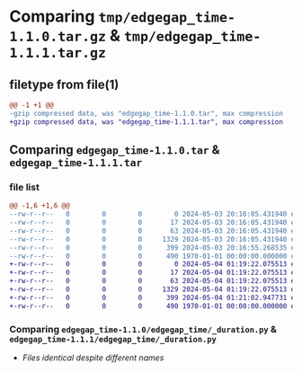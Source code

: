 # Comparing `tmp/edgegap_time-1.1.0.tar.gz` & `tmp/edgegap_time-1.1.1.tar.gz`

## filetype from file(1)

```diff
@@ -1 +1 @@
-gzip compressed data, was "edgegap_time-1.1.0.tar", max compression
+gzip compressed data, was "edgegap_time-1.1.1.tar", max compression
```

## Comparing `edgegap_time-1.1.0.tar` & `edgegap_time-1.1.1.tar`

### file list

```diff
@@ -1,6 +1,6 @@
--rw-r--r--   0        0        0        0 2024-05-03 20:16:05.431940 edgegap_time-1.1.0/README.md
--rw-r--r--   0        0        0       17 2024-05-03 20:16:05.431940 edgegap_time-1.1.0/edgegap_time/BUILD
--rw-r--r--   0        0        0       63 2024-05-03 20:16:05.431940 edgegap_time-1.1.0/edgegap_time/__init__.py
--rw-r--r--   0        0        0     1329 2024-05-03 20:16:05.431940 edgegap_time-1.1.0/edgegap_time/_duration.py
--rw-r--r--   0        0        0      399 2024-05-03 20:16:55.268535 edgegap_time-1.1.0/pyproject.toml
--rw-r--r--   0        0        0      490 1970-01-01 00:00:00.000000 edgegap_time-1.1.0/PKG-INFO
+-rw-r--r--   0        0        0        0 2024-05-04 01:19:22.075513 edgegap_time-1.1.1/README.md
+-rw-r--r--   0        0        0       17 2024-05-04 01:19:22.075513 edgegap_time-1.1.1/edgegap_time/BUILD
+-rw-r--r--   0        0        0       63 2024-05-04 01:19:22.075513 edgegap_time-1.1.1/edgegap_time/__init__.py
+-rw-r--r--   0        0        0     1329 2024-05-04 01:19:22.075513 edgegap_time-1.1.1/edgegap_time/_duration.py
+-rw-r--r--   0        0        0      399 2024-05-04 01:21:02.947731 edgegap_time-1.1.1/pyproject.toml
+-rw-r--r--   0        0        0      490 1970-01-01 00:00:00.000000 edgegap_time-1.1.1/PKG-INFO
```

### Comparing `edgegap_time-1.1.0/edgegap_time/_duration.py` & `edgegap_time-1.1.1/edgegap_time/_duration.py`

 * *Files identical despite different names*

